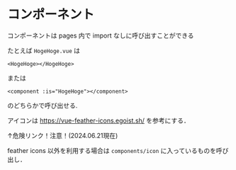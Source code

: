 # コンポーネント

コンポーネントは pages 内で import なしに呼び出すことができる

たとえば `HogeHoge.vue` は

`<HogeHoge></HogeHoge>`

または

`<component :is="HogeHoge"></component>`

のどちらかで呼び出せる.

アイコンは https://vue-feather-icons.egoist.sh/ を参考にする．

↑危険リンク！注意！(2024.06.21現在)

feather icons 以外を利用する場合は
`components/icon` に入っているものを呼び出し．
